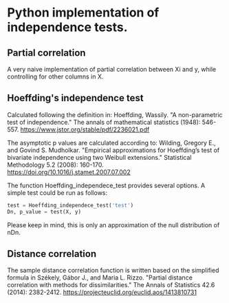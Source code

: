 # Python implementation of independence tests.

## Partial correlation

A very naive implementation of partial correlation between Xi and y, while controlling for other columns in X.

## Hoeffding's independence test

Calculated following the definition in: Hoeffding, Wassily. "A non-parametric test of independence." The annals of mathematical statistics (1948): 546-557. <https://www.jstor.org/stable/pdf/2236021.pdf>

The asymptotic p values are calculated according to: Wilding, Gregory E., and Govind S. Mudholkar. "Empirical approximations for Hoeffding’s test of bivariate independence using two Weibull extensions." Statistical Methodology 5.2 (2008): 160-170. <https://doi.org/10.1016/j.stamet.2007.07.002>

The function Hoeffding_independece_test provides several options. A simple test could be run as follows:

```python
test = Hoeffding_independece_test('test')
Dn, p_value = test(X, y)
``` 

Please keep in mind, this is only an approximation of the null distribution of nDn.

## Distance correlation

The sample distance correlation function is written based on the simplified formula in Székely, Gábor J., and Maria L. Rizzo. "Partial distance correlation with methods for dissimilarities." The Annals of Statistics 42.6 (2014): 2382-2412. <https://projecteuclid.org/euclid.aos/1413810731>
